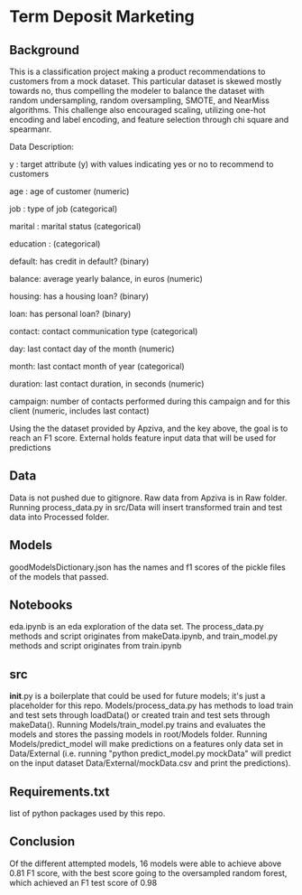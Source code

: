 # Term Deposit Marketing

## Background 
This is a classification project making a product recommendations to customers from a mock dataset. This particular dataset is skewed mostly towards no, thus compelling the modeler to balance the dataset with random undersampling, random oversampling, SMOTE, and NearMiss algorithms. This challenge also encouraged scaling, utilizing one-hot encoding and label encoding, and feature selection through chi square and spearmanr.

Data Description:

y : target attribute (y) with values indicating yes or no to recommend to customers

age : age of customer (numeric)

job : type of job (categorical)

marital : marital status (categorical)

education : (categorical)

default: has credit in default? (binary)

balance: average yearly balance, in euros (numeric)

housing: has a housing loan? (binary)

loan: has personal loan? (binary)

contact: contact communication type (categorical)

day: last contact day of the month (numeric)

month: last contact month of year (categorical)

duration: last contact duration, in seconds (numeric)

campaign: number of contacts performed during this campaign and for this client (numeric, includes last contact)

Using the the dataset provided by Apziva, and the key above, the goal is to reach an F1 score. External holds feature input data that will be used for predictions

## Data
Data is not pushed due to gitignore. Raw data from Apziva is in Raw folder. Running process_data.py in src/Data will insert transformed train and test data into Processed folder. 
## Models
goodModelsDictionary.json has the names and f1 scores of the pickle files of the models that passed. 
## Notebooks
eda.ipynb is an eda exploration of the data set. The process_data.py methods and script originates from makeData.ipynb, and train_model.py methods and script originates from train.ipynb
## src
 __init__.py is a boilerplate that could be used for future models; it's just a placeholder for this repo. Models/process_data.py has methods to load train and test sets through loadData() or created train and test sets through makeData(). Running Models/train_model.py trains and evaluates the models and stores the passing models in root/Models folder. Running Models/predict_model will make predictions on a features only data set in Data/External (i.e. running "python predict_model.py mockData" will predict on the input dataset Data/External/mockData.csv and print the predictions).
## Requirements.txt
list of python packages used by this repo.
## Conclusion
Of the different attempted models, 16 models were able to achieve above 0.81 F1 score, with the best score going to the oversampled random forest, which achieved an F1 test score of 0.98
